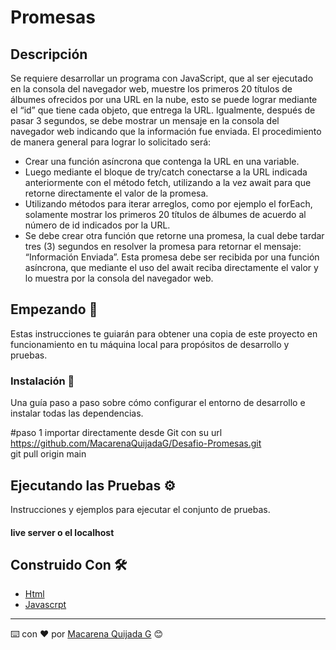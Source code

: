 # Promesas

## Descripción
Se requiere desarrollar un programa con JavaScript, que al ser ejecutado en la consola del navegador web, muestre los primeros 20 títulos de álbumes ofrecidos por una URL en la nube, esto se puede lograr mediante el “id” que tiene cada objeto, que entrega la URL.
Igualmente, después de pasar 3 segundos, se debe mostrar un mensaje en la consola del navegador web indicando que la información fue enviada.
El procedimiento de manera general para lograr lo solicitado será:
- Crear una función asíncrona que contenga la URL en una variable.
- Luego mediante el bloque de try/catch conectarse a la URL indicada anteriormente con el método fetch, utilizando a la vez await para que retorne directamente el valor de la promesa.
- Utilizando métodos para iterar arreglos, como por ejemplo el forEach, solamente mostrar los primeros 20 títulos de álbumes de acuerdo al número de id indicados por la URL.
- Se debe crear otra función que retorne una promesa, la cual debe tardar tres (3) segundos en resolver la promesa para retornar el mensaje: “Información Enviada”. Esta promesa debe ser recibida por una
función asíncrona, que mediante el uso del await reciba directamente el valor y lo muestra por la consola del navegador web.

## Empezando 🚀

Estas instrucciones te guiarán para obtener una copia de este proyecto en funcionamiento en tu máquina local para propósitos de desarrollo y pruebas.


### Instalación 🔧

Una guía paso a paso sobre cómo configurar el entorno de desarrollo e instalar todas las dependencias.

#paso 1
importar directamente desde Git con su url https://github.com/MacarenaQuijadaG/Desafio-Promesas.git             
git pull origin main

## Ejecutando las Pruebas ⚙️

Instrucciones y ejemplos para ejecutar el conjunto de pruebas.

#### live server o el localhost

## Construido Con 🛠️

- [Html](https://developer.mozilla.org/en-US/docs/Web/HTML) 
- [Javascrpt](https://developer.mozilla.org/es/docs/Web/JavaScript)


---

⌨️ con ❤️ por [Macarena Quijada G](https://github.com/MacarenaQuijadaG) 😊
